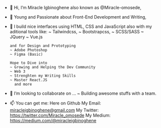 - 👋 Hi, I’m Miracle Igbinoghene also known as @Miracle-omosede,
- 👀 Young and Passionate about Front-End Development and Writing, 
- 🌱 I build nice interfaces using HTML, CSS and JavaScript also with my aditional tools like:
      ~ Tailwindcss, 
      ~ Bootstrapcss,
      ~ SCSS/SASS
      ~ JQuery
      ~ Vue.js
      
      and for Design and Prototyping
      ~ Adobe Photoshop
      ~ Figma (Basic)
      
      Hope to Dive into
      ~ Growing and Helping the Dev Community
      ~ Web 3
      ~ Strenghten my Writing Skills
      ~ Master React.JS
        and more
      
- 💞️ I’m looking to collaborate on ...
      ~ Building awesome stuffs with a team.
      
- 📫 You can get me:
      Here on Github 
      My Email: miracleigbinoghene@gmail.com
      My Twitter: https://twitter.com/Miracle_omosede
      My Medium: https://medium.com/@miracleigbinoghene

<!--- See Ya :) --->
